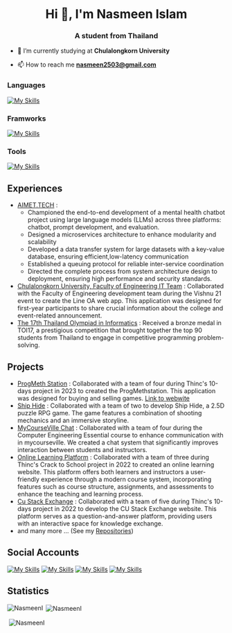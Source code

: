 <h1 align="center">Hi 👋, I'm Nasmeen Islam</h1>
<h3 align="center">A student from Thailand</h3>

- 🌱 I’m currently studying at **Chulalongkorn University**

- 📫 How to reach me **nasmeen2503@gmail.com**

### Languages
[![My Skills](https://skillicons.dev/icons?i=html,css,js,ts,py,java,scala,go,c,cpp)](https://skillicons.dev)

### Framworks
[![My Skills](https://skillicons.dev/icons?i=react,nextjs,tailwind,express,nestjs,go,fastapi,prisma)](https://skillicons.dev)

### Tools
[![My Skills](https://skillicons.dev/icons?i=mongodb,firebase,postgresql,docker,rabbitmq,vscode,postman,idea,eclipse,aws)](https://skillicons.dev)

## Experiences
- [AIMET.TECH](https://github.com/AIMET-mentalhealth) :
    - Championed the end-to-end development of a mental health chatbot project using large language models (LLMs) across three platforms: chatbot, prompt development, and evaluation.
    - Designed a microservices architecture to enhance modularity and scalability
    - Developed a data transfer system for large datasets with a key-value database, ensuring efficient,low-latency communication
    - Established a queuing protocol for reliable inter-service coordination
    - Directed the complete process from system architecture design to deployment, ensuring high performance and security standards.
- [Chulalongkorn University, Faculty of Engineering IT Team](https://github.com/esc-chula) : Collaborated with the Faculty of Engineering development team during the Vishnu 21 event to create the Line OA web app. This application was designed for first-year participants to share crucial information about the college and event-related announcement.
- [The 17th Thailand Olympiad in Informatics](https://web.facebook.com/photo/?fbid=328875552404497&set=pcb.328875735737812) : Received a bronze medal in TOI17, a prestigious competition that brought together the top 90 students from Thailand to engage in competitive programming problem-solving.

## Projects
- [ProgMeth Station](https://github.com/10-Days-Project-2023) : Collaborated with a team of four during Thinc's 10-days project in 2023 to created the ProgMethstation. This application was designed for buying and selling games.
  [Link to webwite](https://onenorgate.onrender.com)
- [Ship Hide](https://github.com/NasmeenI/Ship-Hide) : Collaborated with a team of two to develop Ship Hide, a 2.5D puzzle RPG game. The game features a combination of shooting mechanics and an immersive storyline.
- [MyCourseVille Chat](https://github.com/NasmeenI/MyCourseVilee-Chat) : Collaborated with a team of four during the Computer Engineering Essential course to enhance communication with in mycourseville. We created a chat system that significantly improves interaction between students and instructors.
- [Online Learning Platform](https://github.com/NasmeenI/E-COURSE-PLATFORM) : Collaborated with a team of three during Thinc's Crack to School project in 2022 to created an online learning website. This platform offers both learners and instructors a user-friendly experience through a modern course system, incorporating features such as course structure, assignments, and assessments to enhance the teaching and learning process.
- [Cu Stack Exchange](https://github.com/Thinc-Cu-Stack-Exchange) : Collaborated with a team of five during Thinc's 10-days project in 2022 to develop the CU Stack Exchange website. This platform serves as a question-and-answer platform, providing users with an interactive space for knowledge exchange.
- and many more ... (See my [Repositories](https://github.com/NasmeenI?tab=repositories))

## Social Accounts
[![My Skills](https://skillicons.dev/icons?i=instagram)](https://www.instagram.com/nasmeen_meen/)
[![My Skills](https://skillicons.dev/icons?i=discord)](https://discordapp.com/users/697783963963490407)
[![My Skills](https://skillicons.dev/icons?i=github)](https://github.com/NasmeenI)
[![My Skills](https://skillicons.dev/icons?i=linkedin)](https://www.linkedin.com/in/nasmeen-islam-7175572ab/)

## Statistics
<p><img align="left" src="https://github-readme-stats-git-masterrstaa-rickstaa.vercel.app/api/top-langs/?username=NasmeenI&&show_icons=true&theme=dark&exclude_repo=Thai-Word-Cutter" alt="NasmeenI" /></p>
<p>&nbsp;<img align="center" src="https://github-readme-stats-git-masterrstaa-rickstaa.vercel.app/api?username=NasmeenI&&show_icons=true&theme=dark" alt="NasmeenI" /></p>
<p>&nbsp;<img align="center" src="https://github-profile-trophy.vercel.app/?username=NasmeenI" alt="NasmeenI" /></p>
